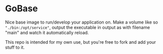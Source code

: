 # GoBase
Nice base image to run/develop your application on. Make a volume like so ```"./bin:/opt/service"```, output the executable in output as with filename "main" and watch it automatically reload.

This repo is intended for my own use, but you're free to fork and add your stuff to it.
